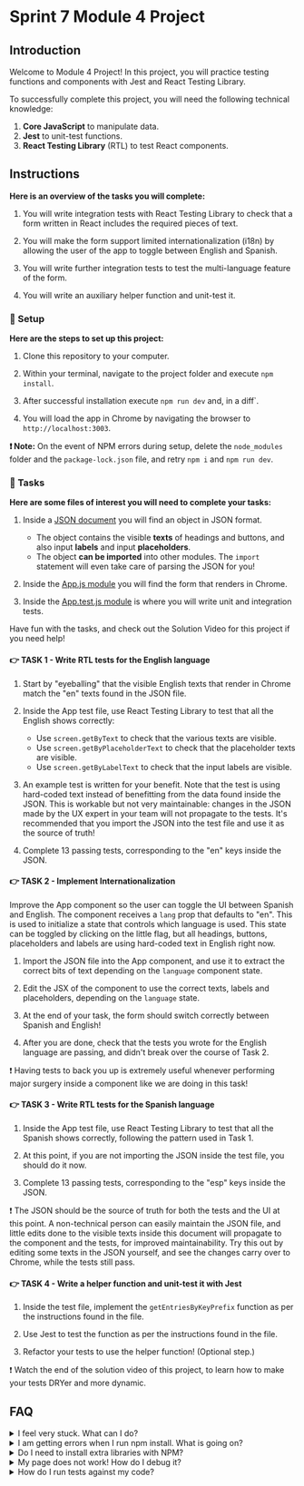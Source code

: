 # Sprint 7 Module 4 Project

## Introduction

Welcome to Module 4 Project! In this project, you will practice testing functions and components with Jest and React Testing Library.

To successfully complete this project, you will need the following technical knowledge:

1. **Core JavaScript** to manipulate data.
2. **Jest** to unit-test functions.
3. **React Testing Library** (RTL) to test React components.

## Instructions

**Here is an overview of the tasks you will complete:**

1. You will write integration tests with React Testing Library to check that a form written in React includes the required pieces of text.

2. You will make the form support limited internationalization (i18n) by allowing the user of the app to toggle between English and Spanish.

3. You will write further integration tests to test the multi-language feature of the form.

4. You will write an auxiliary helper function and unit-test it.

### 💾 Setup

**Here are the steps to set up this project:**

1. Clone this repository to your computer.

2. Within your terminal, navigate to the project folder and execute `npm install`.

3. After successful installation execute `npm run dev` and, in a diff`.

4. You will load the app in Chrome by navigating the browser to `http://localhost:3003`.

**❗ Note:** On the event of NPM errors during setup, delete the `node_modules` folder and the `package-lock.json` file, and retry `npm i` and `npm run dev`.

### 🥷 Tasks

**Here are some files of interest you will need to complete your tasks:**

1. Inside a [JSON document](./frontend/i18n/index.json) you will find an object in JSON format.
    - The object contains the visible **texts** of headings and buttons, and also input **labels** and input **placeholders**.
    - The object **can be imported** into other modules. The `import` statement will even take care of parsing the JSON for you!

2. Inside the [App.js module](./frontend/components/App.js) you will find the form that renders in Chrome.

3. Inside the [App.test.js module](./frontend/components/App.test.js) is where you will write unit and integration tests.

Have fun with the tasks, and check out the Solution Video for this project if you need help!

#### 👉 TASK 1 - Write RTL tests for the English language

1. Start by "eyeballing" that the visible English texts that render in Chrome match the "en" texts found in the JSON file.

2. Inside the App test file, use React Testing Library to test that all the English shows correctly:
    - Use `screen.getByText` to check that the various texts are visible.
    - Use `screen.getByPlaceholderText` to check that the placeholder texts are visible.
    - Use `screen.getByLabelText` to check that the input labels are visible.

3. An example test is written for your benefit. Note that the test is using hard-coded text instead of benefitting from the data found inside the JSON. This is workable but not very maintainable: changes in the JSON made by the UX expert in your team will not propagate to the tests. It's recommended that you import the JSON into the test file and use it as the source of truth!

4. Complete 13 passing tests, corresponding to the "en" keys inside the JSON.

#### 👉 TASK 2 - Implement Internationalization

Improve the App component so the user can toggle the UI between Spanish and English. The component receives a `lang` prop that defaults to "en". This is used to initialize a state that controls which language is used. This state can be toggled by clicking on the little flag, but all headings, buttons, placeholders and labels are using hard-coded text in English right now.

1. Import the JSON file into the App component, and use it to extract the correct bits of text depending on the `language` component state.

2. Edit the JSX of the component to use the correct texts, labels and placeholders, depending on the `language` state.

3. At the end of your task, the form should switch correctly between Spanish and English!

4. After you are done, check that the tests you wrote for the English language are passing, and didn't break over the course of Task 2.

❗ Having tests to back you up is extremely useful whenever performing major surgery inside a component like we are doing in this task!

#### 👉 TASK 3 - Write RTL tests for the Spanish language

1. Inside the App test file, use React Testing Library to test that all the Spanish shows correctly, following the pattern used in Task 1.

2. At this point, if you are not importing the JSON inside the test file, you should do it now.

3. Complete 13 passing tests, corresponding to the "esp" keys inside the JSON.

❗ The JSON should be the source of truth for both the tests and the UI at this point. A non-technical person can easily maintain the JSON file, and little edits done to the visible texts inside this document will propagate to the component and the tests, for improved maintainability. Try this out by editing some texts in the JSON yourself, and see the changes carry over to Chrome, while the tests still pass.

#### 👉 TASK 4 - Write a helper function and unit-test it with Jest

1. Inside the test file, implement the `getEntriesByKeyPrefix` function as per the instructions found in the file.

2. Use Jest to test the function as per the instructions found in the file.

3. Refactor your tests to use the helper function! (Optional step.)

❗ Watch the end of the solution video of this project, to learn how to make your tests DRYer and more dynamic.

## FAQ

<details>
  <summary>I feel very stuck. What can I do?</summary>

Check out the Solution Video for this project in your learning platform. In it, an industry expert will walk you through their thinking in detail while they solve the tasks. The Solution Videos are highly recommended even if you are not stuck: you will learn lots of tricks.

</details>

<details>
  <summary>I am getting errors when I run npm install. What is going on?</summary>

This project requires Node to be correctly installed on your computer to work. Sometimes Node can be installed but misconfigured. Try deleting `node_modules` and running `npm install`. If that fails, try deleting both `node_modules` and `package-lock.json` before reinstalling. If all fails, please request support!

</details>

<details>
  <summary>Do I need to install extra libraries with NPM?</summary>

No. Everything you need should be installed already.

</details>

<details>
  <summary>My page does not work! How do I debug it?</summary>

With React, it's very important that we use the React Dev Tools to monitor the state of our components as we interact with the App. If the state is not adjusting like it should, that's good to know. If the state does change but the UI does not respond, that's a different thing.

If your code has a syntax problem, the app will print error messages in the console. Focus on the first message. Place console logs right before the crash site (errors usually inform of the line number where the problem originates) and see if your variables contain the data you think they do. Comment out chunks of code until you get it to compile!

</details>

<details>
  <summary>How do I run tests against my code?</summary>

Run `npm test` to execute all test files in the project.

</details>
